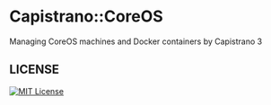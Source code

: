 # Capistrano::CoreOS
Managing CoreOS machines and Docker containers by Capistrano 3

## LICENSE
[![MIT License](http://img.shields.io/badge/license-MIT-blue.svg?style=flat)](LICENSE)
